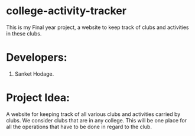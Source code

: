 # college-activity-tracker
This is my Final year project, a website to keep track of clubs and activities in these clubs.

# Developers:
1.	Sanket Hodage.
   
# Project Idea: 
A website for keeping track of all various clubs and activities carried by clubs. We consider clubs that are in any college. This will be one place for all the operations that have to be done in regard to the club.

